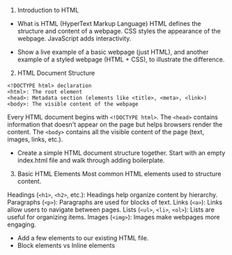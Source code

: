 1. Introduction to HTML

- What is HTML (HyperText Markup Language)
HTML defines the structure and content of a webpage.
CSS styles the appearance of the webpage.
JavaScript adds interactivity.

- Show a live example of a basic webpage (just HTML), and another example of a styled webpage (HTML + CSS), to illustrate the difference.



2. HTML Document Structure
```
<!DOCTYPE html> declaration
<html>: The root element
<head>: Metadata section (elements like <title>, <meta>, <link>)
<body>: The visible content of the webpage
```
Every HTML document begins with ``<!DOCTYPE html>``.
The ``<head>`` contains information that doesn't appear on the page but helps browsers render the content.
The ``<body>`` contains all the visible content of the page (text, images, links, etc.).

- Create a simple HTML document structure together. Start with an empty index.html file and walk through adding boilerplate.



3. Basic HTML Elements
Most common HTML elements used to structure content.

Headings (``<h1>``, ``<h2>``, etc.): Headings help organize content by hierarchy.
Paragraphs (``<p>``): Paragraphs are used for blocks of text.
Links (``<a>``): Links allow users to navigate between pages.
Lists (``<ul>``, ``<li>``, ``<ol>``): Lists are useful for organizing items.
Images (``<img>``): Images make webpages more engaging.


- Add a few elements to our existing HTML file.
- Block elements vs Inline elements